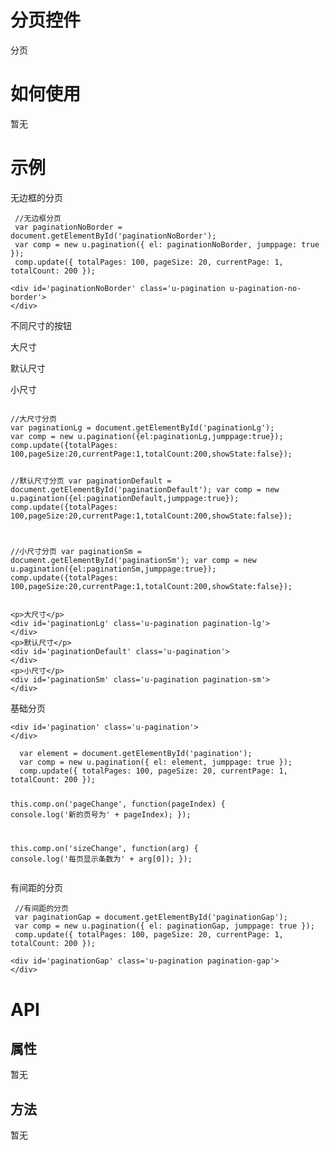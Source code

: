 # 分页控件

分页

# 如何使用

暂无

# 示例


无边框的分页
<script> //无边框分页
 var paginationNoBorder = document.getElementById('paginationNoBorder');
 var comp = new u.pagination({ el: paginationNoBorder, jumppage: true });
 comp.update({ totalPages: 100, pageSize: 20, currentPage: 1, totalCount: 200 });

</script>
<div class="example-content"><div id='paginationNoBorder' class='u-pagination u-pagination-no-border'>
</div>
</div>
<div class="examples-code"><pre><code> //无边框分页
 var paginationNoBorder = document.getElementById('paginationNoBorder');
 var comp = new u.pagination({ el: paginationNoBorder, jumppage: true });
 comp.update({ totalPages: 100, pageSize: 20, currentPage: 1, totalCount: 200 });
</code></pre>
</div>
<div class="examples-code"><pre><code>&lt;div id='paginationNoBorder' class='u-pagination u-pagination-no-border'>
&lt;/div></code></pre>
</div>

不同尺寸的按钮
<script>
//大尺寸分页
var paginationLg = document.getElementById('paginationLg');
var comp = new u.pagination({el:paginationLg,jumppage:true});
comp.update({totalPages: 100,pageSize:20,currentPage:1,totalCount:200,showState:false});

 //默认尺寸分页
var paginationDefault = document.getElementById('paginationDefault');
var comp = new u.pagination({el:paginationDefault,jumppage:true});
comp.update({totalPages: 100,pageSize:20,currentPage:1,totalCount:200,showState:false});

 //小尺寸分页
var paginationSm = document.getElementById('paginationSm');
var comp = new u.pagination({el:paginationSm,jumppage:true});
comp.update({totalPages: 100,pageSize:20,currentPage:1,totalCount:200,showState:false});
</script>
<div class="example-content"><p>大尺寸</p>
<div id='paginationLg' class='u-pagination pagination-lg'>
</div>
<p>默认尺寸</p>
<div id='paginationDefault' class='u-pagination'>
</div>
<p>小尺寸</p>
<div id='paginationSm' class='u-pagination pagination-sm'>
</div>
</div>
<div class="examples-code"><pre><code>
//大尺寸分页
var paginationLg = document.getElementById('paginationLg');
var comp = new u.pagination({el:paginationLg,jumppage:true});
comp.update({totalPages: 100,pageSize:20,currentPage:1,totalCount:200,showState:false});

 //默认尺寸分页
var paginationDefault = document.getElementById('paginationDefault');
var comp = new u.pagination({el:paginationDefault,jumppage:true});
comp.update({totalPages: 100,pageSize:20,currentPage:1,totalCount:200,showState:false});

 //小尺寸分页
var paginationSm = document.getElementById('paginationSm');
var comp = new u.pagination({el:paginationSm,jumppage:true});
comp.update({totalPages: 100,pageSize:20,currentPage:1,totalCount:200,showState:false});</code></pre>
</div>
<div class="examples-code"><pre><code>&lt;p>大尺寸&lt;/p>
&lt;div id='paginationLg' class='u-pagination pagination-lg'>
&lt;/div>
&lt;p>默认尺寸&lt;/p>
&lt;div id='paginationDefault' class='u-pagination'>
&lt;/div>
&lt;p>小尺寸&lt;/p>
&lt;div id='paginationSm' class='u-pagination pagination-sm'>
&lt;/div></code></pre>
</div>

基础分页
<div class="example-content"><div id='pagination' class='u-pagination'>
</div>
</div>
<script>  var element = document.getElementById('pagination');
  var comp = new u.pagination({ el: element, jumppage: true });
  comp.update({ totalPages: 100, pageSize: 20, currentPage: 1, totalCount: 200 });

  this.comp.on('pageChange', function(pageIndex) {
      console.log('新的页号为' + pageIndex);
  });

  this.comp.on('sizeChange', function(arg) {
      console.log('每页显示条数为' + arg[0]);
  });

</script>
<div class="examples-code"><pre><code>&lt;div id='pagination' class='u-pagination'>
&lt;/div></code></pre>
</div>
<div class="examples-code"><pre><code>  var element = document.getElementById('pagination');
  var comp = new u.pagination({ el: element, jumppage: true });
  comp.update({ totalPages: 100, pageSize: 20, currentPage: 1, totalCount: 200 });

  this.comp.on('pageChange', function(pageIndex) {
      console.log('新的页号为' + pageIndex);
  });

  this.comp.on('sizeChange', function(arg) {
      console.log('每页显示条数为' + arg[0]);
  });
</code></pre>
</div>

有间距的分页
<script> //有间距的分页
 var paginationGap = document.getElementById('paginationGap');
 var comp = new u.pagination({ el: paginationGap, jumppage: true });
 comp.update({ totalPages: 100, pageSize: 20, currentPage: 1, totalCount: 200 });

</script>
<div class="example-content"><div id='paginationGap' class='u-pagination pagination-gap'>
</div>
</div>
<div class="examples-code"><pre><code> //有间距的分页
 var paginationGap = document.getElementById('paginationGap');
 var comp = new u.pagination({ el: paginationGap, jumppage: true });
 comp.update({ totalPages: 100, pageSize: 20, currentPage: 1, totalCount: 200 });
</code></pre>
</div>
<div class="examples-code"><pre><code>&lt;div id='paginationGap' class='u-pagination pagination-gap'>
&lt;/div></code></pre>
</div>


<!--### 示例1

示例1说明

### 示例2

示例2说-->

# API

## 属性

暂无
<!--### 属性1

属性1说明

### 属性2

属性2说明-->

## 方法

暂无
<!--### 方法1

方法1说明

### 方法2

方法2说明-->
